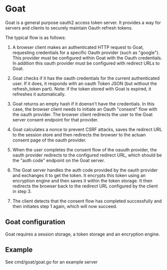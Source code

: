 # Goat

Goat is a general purpose oauth2 access token server.  It provides a
way for servers and clients to securely maintain Oauth refresh
tokens.

The typical flow is as follows:

1. A browser client makes an authenticated HTTP request to Goat,
requesting credentials for a specific Oauth provider (such as
"google").   This provider must be configured within Goat with the
Oauth credentials.  In addition this oauth provider must be configured
with redirect URLs to Goat.

2. Goat checks if it has the oauth credentials for the current
authenticated user.  If it does, it responds with an oauth Token JSON
(but without the refresh_token part).  Note: if the token stored with
Goat is expired, it refreshes it automatically.

3. Goat returns an empty hash if it doensn't have the credentials.  In
this case, the browser client needs to initiate an Oauth "consent"
flow with the oauth provider.  The browser client redirects the user
to the Goat server consent endpoint for that provider.

4. Goat calculates a nonce to prevent CSRF attacks, saves the redirect
URL to the session store and then redirects the browser to the actuan
consent page of the oauth provider.

5. When the user completes the consent flow of the oauuth provider,
the oauth provider redirects to the configured redirect URL, which
should be the "auth code" endpoint on the Goat server.

6. The Goat server handles the auth code provided by the oauth
provider and exchanges it to get the token.  It encrypts this token
using an encryption engine and then saves it within the token
storage.  It then redirects the browser back to the redirect URL
configured by the client in step 3.

7. The client detects that the consent flow has completed
successfully and then initiates step 1 again, which will now succeed.

## Goat configuration

Goat requires a session storage, a token storage and an encryption
engine.

## Example

See cmd/goat/goat.go for an example server

